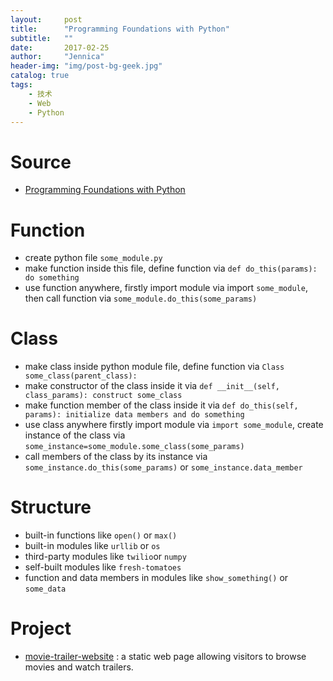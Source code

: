 ```yaml
---
layout:     post
title:      "Programming Foundations with Python"
subtitle:   ""
date:       2017-02-25
author:     "Jennica"
header-img: "img/post-bg-geek.jpg"
catalog: true
tags:
    - 技术
    - Web
    - Python
---
```


# Source

- [Programming Foundations with Python](https://cn.udacity.com/course/programming-foundations-with-python--ud036)

# Function

- create python file `some_module.py`
- make function inside this file, define function via `def do_this(params): do something`
- use function anywhere, firstly import module via import `some_module`, then call function via `some_module.do_this(some_params)`

# Class

- make class inside python module file, define function via `Class some_class(parent_class):`
- make constructor of the class inside it via `def __init__(self, class_params): construct some_class`
- make function member of the class inside it via `def do_this(self, params): initialize data members and do something`
- use class anywhere firstly import module via `import some_module`, create instance of the class via `some_instance=some_module.some_class(some_params)`
- call members of the class by its instance via `some_instance.do_this(some_params)` or `some_instance.data_member`

# Structure

- built-in functions like `open()` or `max()`
- built-in modules like `urllib` or `os`
- third-party modules like `twilio`or `numpy`
- self-built modules like `fresh-tomatoes`
- function and data members in modules like `show_something()` or `some_data`

# Project

- [movie-trailer-website](https://github.com/yogykwan/movie-trailer-website) : a static web page allowing visitors to browse movies and watch trailers.

